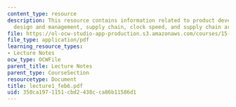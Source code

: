 ```yaml
---
content_type: resource
description: This resource contains information related to product development, prcess
  design and management, supply chain, clock speed, and supply chain architecture.
file: https://ol-ocw-studio-app-production.s3.amazonaws.com/courses/15-760a-operations-management-spring-2002/350ca1971151cbd2438cca86b11586d1_lecture1_feb6.pdf
file_type: application/pdf
learning_resource_types:
- Lecture Notes
ocw_type: OCWFile
parent_title: Lecture Notes
parent_type: CourseSection
resourcetype: Document
title: lecture1_feb6.pdf
uid: 350ca197-1151-cbd2-438c-ca86b11586d1
---
```

